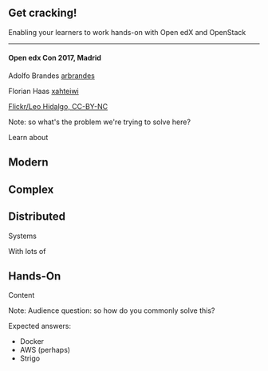 ## Get cracking! 

Enabling your learners to work hands-on with Open edX and
OpenStack

****

#### Open edx Con 2017, Madrid

Adolfo Brandes [arbrandes](//twitter.com/arbrandes)

Florian Haas [xahteiwi](//twitter.com/xahteiwi)


<!-- .slide: data-background-image="https://farm9.staticflickr.com/8647/16677683256_471293f61c_o_d.jpg" data-background-size="cover" --> 

[Flickr/Leo Hidalgo, CC-BY-NC](https://flic.kr/p/rpKuc3) <!-- .element: class="caption" -->

Note: so what's the problem we're trying to solve here?


Learn about

## Modern
## Complex
## Distributed

Systems


With lots of

## Hands-On 

Content

Note: Audience question: so how do you commonly solve this?

Expected answers:

- Docker
- AWS (perhaps)
- Strigo
